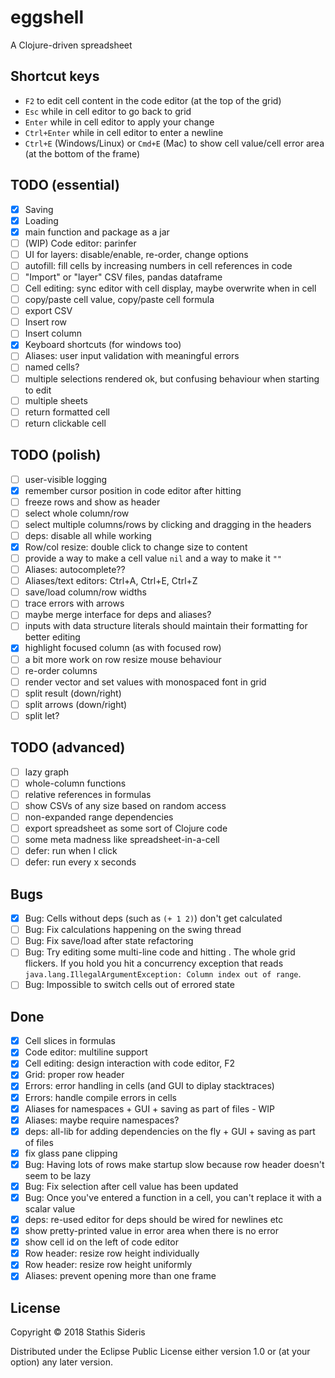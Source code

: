 # eggshell

A Clojure-driven spreadsheet

## Shortcut keys

* `F2` to edit cell content in the code editor (at the top of the grid)
* `Esc` while in cell editor to go back to grid
* `Enter` while in cell editor to apply your change
* `Ctrl+Enter` while in cell editor to enter a newline
* `Ctrl+E` (Windows/Linux) or `Cmd+E` (Mac) to show cell value/cell
  error area (at the bottom of the frame)

## TODO (essential)

- [x] Saving
- [x] Loading
- [x] main function and package as a jar
- [ ] (WIP) Code editor: parinfer
- [ ] UI for layers: disable/enable, re-order, change options
- [ ] autofill: fill cells by increasing numbers in cell references in code
- [ ] "Import" or "layer" CSV files, pandas dataframe
- [ ] Cell editing: sync editor with cell display, maybe overwrite when in cell
- [ ] copy/paste cell value, copy/paste cell formula
- [ ] export CSV
- [ ] Insert row
- [ ] Insert column
- [x] Keyboard shortcuts (for windows too)
- [ ] Aliases: user input validation with meaningful errors
- [ ] named cells?
- [ ] multiple selections rendered ok, but confusing behaviour when starting to edit
- [ ] multiple sheets
- [ ] return formatted cell
- [ ] return clickable cell

## TODO (polish)

- [ ] user-visible logging
- [x] remember cursor position in code editor after hitting <enter>
- [ ] freeze rows and show as header
- [ ] select whole column/row
- [ ] select multiple columns/rows by clicking and dragging in the headers
- [ ] deps: disable all while working
- [x] Row/col resize: double click to change size to content
- [ ] provide a way to make a cell value `nil` and a way to make it `""`
- [ ] Aliases: autocomplete??
- [ ] Aliases/text editors: Ctrl+A, Ctrl+E, Ctrl+Z
- [ ] save/load column/row widths
- [ ] trace errors with arrows
- [ ] maybe merge interface for deps and aliases?
- [ ] inputs with data structure literals should maintain their formatting for better editing
- [x] highlight focused column (as with focused row)
- [ ] a bit more work on row resize mouse behaviour
- [ ] re-order columns
- [ ] render vector and set values with monospaced font in grid
- [ ] split result (down/right)
- [ ] split arrows (down/right)
- [ ] split let?

## TODO (advanced)

- [ ] lazy graph
- [ ] whole-column functions
- [ ] relative references in formulas
- [ ] show CSVs of any size based on random access
- [ ] non-expanded range dependencies
- [ ] export spreadsheet as some sort of Clojure code
- [ ] some meta madness like spreadsheet-in-a-cell
- [ ] defer: run when I click
- [ ] defer: run every x seconds

## Bugs

- [x] Bug: Cells without deps (such as `(+ 1 2)`) don't get calculated
- [ ] Bug: Fix calculations happening on the swing thread
- [ ] Bug: Fix save/load after state refactoring
- [ ] Bug: Try editing some multi-line code and hitting <enter>. The whole
  grid flickers. If you hold <enter> you hit a concurrency exception
  that reads `java.lang.IllegalArgumentException: Column index out of
  range`.
- [ ] Bug: Impossible to switch cells out of errored state

## Done

- [x] Cell slices in formulas
- [x] Code editor: multiline support
- [x] Cell editing: design interaction with code editor, F2
- [x] Grid: proper row header
- [x] Errors: error handling in cells (and GUI to diplay stacktraces)
- [x] Errors: handle compile errors in cells
- [x] Aliases for namespaces + GUI + saving as part of files - WIP
- [x] Aliases: maybe require namespaces?
- [x] deps: all-lib for adding dependencies on the fly + GUI + saving as part of files
- [x] fix glass pane clipping
- [x] Bug: Having lots of rows make startup slow because row header doesn't seem to be lazy
- [x] Bug: Fix selection after cell value has been updated
- [x] Bug: Once you've entered a function in a cell, you can't replace it with a scalar value
- [x] deps: re-used editor for deps should be wired for newlines etc
- [x] show pretty-printed value in error area when there is no error
- [x] show cell id on the left of code editor
- [x] Row header: resize row height individually
- [x] Row header: resize row height uniformly
- [x] Aliases: prevent opening more than one frame

## License

Copyright © 2018 Stathis Sideris

Distributed under the Eclipse Public License either version 1.0 or (at
your option) any later version.
